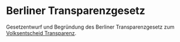 # Berliner Transparenzgesetz

Gesetzentwurf und Begründung des Berliner Transparenzgesetz zum [Volksentscheid Transparenz](https://volksentscheid-transparenz.de/).
